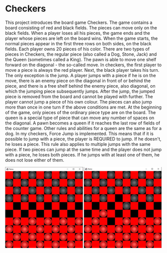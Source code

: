 <h1>Checkers</h1>
This project introduces the board game Checkers. The game contains a board consisting of red and black fields. The pieces can move only on the black fields. When a player loses all his pieces, the game ends and the player whose pieces are left on the board wins. When the game starts, the normal pieces appear in the first three rows on both sides, on the black fields. Each player owns 20 pieces of his color.
There are two types of pieces in Checkers, the regular piece (also called a Dog, Stone, Jack) and the Queen (sometimes called a King). The pawn is able to move one shelf forward on the diagonal - the so-called move. In checkers, the first player to move a piece is always the red player. Next, the black player takes his turn. 
The only exception is the jump. A player jumps with a piece if he is on the move, there is an enemy piece on the diagonal in front of or behind the piece, and there is a free shelf behind the enemy piece, also diagonal, on which the jumping piece subsequently jumps. After the jump, the jumped piece is removed from the board and cannot be played with further.
The player cannot jump a piece of his own colour. The pieces can also jump more than once in one turn if the above conditions are met. 
At the beginning of the game, only pieces of the ordinary piece type are on the board.
 The queen is a special type of piece that can move any number of spaces on the diagonal. A pawn becomes a queen if it reaches the last row of fields of the counter game. Other rules and abilities for a queen are the same as for a dog.
In my checkers, Force Jump is implemented. This means that if it is possible to jump with a piece, the player is REQUIRED to jump. If he doesn't, he loses a piece. This rule also applies to multiple jumps with the same piece.
If two pieces can jump at the same time and the player does not jump with a piece, he loses both pieces. If he jumps with at least one of them, he does not lose either of them.


![Screenshot](docs/images/screenshot.jpg)